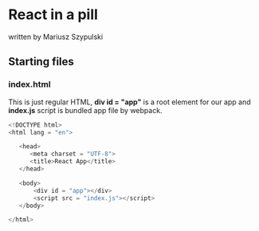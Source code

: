 # React in a pill
written by Mariusz Szypulski

## Starting files

### index.html

This is just regular HTML, **div id = "app"** is a root element for our app and **index.js** script is bundled app file by webpack.

```javascript
<!DOCTYPE html>
<html lang = "en">

   <head>
      <meta charset = "UTF-8">
      <title>React App</title>
   </head>

   <body>
       <div id = "app"></div>
       <script src = "index.js"></script>
   </body>

</html>
```

